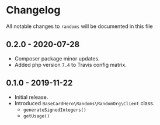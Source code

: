 # Changelog

All notable changes to `randoms` will be documented in this file

## 0.2.0 - 2020-07-28
- Composer package minor updates.
- Added php version `7.4` to Travis config matrix.

## 0.1.0 - 2019-11-22
- Initial release.
- Introduced `BaseCardHero\Randoms\RandomOrg\Client` class.
    - `generateSignedIntegers()`
    - `getUsage()`
